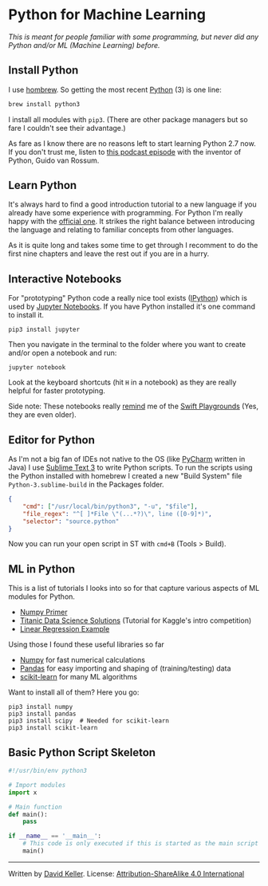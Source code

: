 # Python for Machine Learning

_This is meant for people familiar with some programming, but never did any Python and/or ML (Machine Learning) before._

## Install Python

I use [hombrew](https://brew.sh). So getting the most recent [Python](https://www.python.org) (3) is one line:

```bash
brew install python3
```

I install all modules with `pip3`. (There are other package managers but so fare I couldn't see their advantage.)

As fare as I know there are no reasons left to start learning Python 2.7 now. If you don't trust me, listen to [this podcast episode](https://talkpython.fm/episodes/show/100/python-past-present-and-future-with-guido-van-rossum) with the inventor of Python, Guido van Rossum.

## Learn Python

It's always hard to find a good introduction tutorial to a new language if you already have some experience with programming. For Python I'm really happy with the [official one](https://docs.python.org/3/tutorial/index.html). It strikes the right balance between introducing the language and relating to familiar concepts from other languages.

As it is quite long and takes some time to get through I recomment to do the first nine chapters and leave the rest out if you are in a hurry.

## Interactive Notebooks

For "prototyping" Python code a really nice tool exists ([IPython](http://ipython.org)) which is used by [Jupyter Notebooks](https://jupyter.org). If you have Python installed it's one command to install it.

```shell
pip3 install jupyter
```

Then you navigate in the terminal to the folder where you want to create and/or open a notebook and run:

```shell
jupyter notebook
```

Look at the keyboard shortcuts (hit `H` in a notebook) as they are really helpful for faster prototyping.

Side note: These notebooks really [remind](https://twitter.com/fossil12/status/844228444225454080) me of the [Swift Playgrounds](https://developer.apple.com/swift/playgrounds/) (Yes, they are even older).

## Editor for Python

As I'm not a big fan of IDEs not native to the OS (like [PyCharm](https://www.jetbrains.com/pycharm/) written in Java) I use [Sublime Text 3](http://www.sublimetext.com) to write Python scripts. To run the scripts using the Python installed with homebrew I created a new "Build System" file `Python-3.sublime-build` in the Packages folder.

```json
{
    "cmd": ["/usr/local/bin/python3", "-u", "$file"],
    "file_regex": "^[ ]*File \"(...*?)\", line ([0-9]*)",
    "selector": "source.python"
}
```

Now you can run your open script in ST with `cmd+B` (Tools > Build).

## ML in Python

This is a list of tutorials I looks into so for that capture various aspects of ML modules for Python.

- [Numpy Primer](https://github.com/dalab/lecture_cil_public/blob/master/exercises/ex1/npprimer.ipynb)
- [Titanic Data Science Solutions](https://www.kaggle.com/startupsci/titanic/titanic-data-science-solutions) (Tutorial for Kaggle's intro competition)
- [Linear Regression Example](http://scikit-learn.org/stable/auto_examples/linear_model/plot_ols.html)

Using those I found these useful libraries so far

- [Numpy](http://www.numpy.org) for fast numerical calculations
- [Pandas](http://pandas.pydata.org) for easy importing and shaping of (training/testing) data
- [scikit-learn](http://scikit-learn.org) for many ML algorithms

Want to install all of them? Here you go:

```shell
pip3 install numpy
pip3 install pandas
pip3 install scipy 	# Needed for scikit-learn
pip3 install scikit-learn
```

## Basic Python Script Skeleton

```python
#!/usr/bin/env python3

# Import modules
import x

# Main function
def main():
    pass

if __name__ == '__main__':
    # This code is only executed if this is started as the main script
    main()
```

***

Written by [David Keller](https://davidkeller.me). License: [Attribution-ShareAlike 4.0 International](https://creativecommons.org/licenses/by-sa/4.0/)